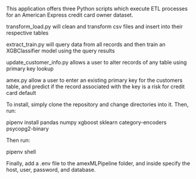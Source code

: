 This application offers three Python scripts which execute ETL processes for an American Express credit card owner dataset.

transform_load.py will clean and transform csv files and insert into their respective tables

extract_train.py will query data from all records and then train an XGBClassifier model using the query results

update_customer_info.py allows a user to alter records of any table using primary key lookup

amex.py allow a user to enter an existing primary key for the customers table, and predict if the record associated with the key is a risk for credit card default



To install, simply clone the repository and change directories into it.
Then, run:

pipenv install pandas numpy xgboost sklearn category-encoders psycopg2-binary

Then run:

pipenv shell

Finally, add a .env file to the amexMLPipeline folder, and inside specify the host, user, password, and database.